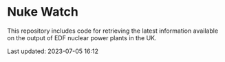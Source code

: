 # Nuke Watch

This repository includes code for retrieving the latest information available on the output of EDF nuclear power plants in the UK.

Last updated: 2023-07-05 16:12
